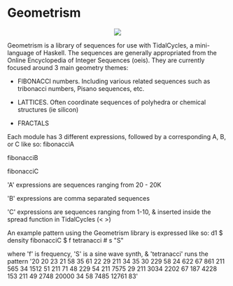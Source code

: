 # Geometrism

<p align="center">
  <img src="https://user-images.githubusercontent.com/29079048/34967785-d45e2846-fa2a-11e7-8d49-e831c8faf5f0.png"/>
</p>

Geometrism is a library of sequences for use with TidalCycles, a mini-language of Haskell. The sequences are generally appropriated from the Online Encyclopedia of Integer Sequences (oeis). They are currently focused around 3 main geometry themes:

- FIBONACCI numbers. Including various related sequences such as tribonacci numbers, Pisano sequences, etc.

- LATTICES. Often coordinate sequences of polyhedra or chemical structures (ie silicon)

- FRACTALS

Each module has 3 different expressions, followed by a corresponding A, B, or C like so:
fibonacciA

fibonacciB

fibonacciC

'A' expressions are sequences ranging from 20 - 20K

'B' expressions are comma separated sequences

'C' expressions are sequences ranging from 1-10, & inserted inside the spread function in TidalCycles (< >) 

An example pattern using the Geometrism library is expressed like so:
d1 $ density fibonacciC $ f tetranacci # s "S"

where 'f' is frequency, 'S' is a sine wave synth, & 'tetranacci' runs the pattern '20 20 23 21 58 35 61 22 29 211 34 35 30 229 58 24 622 67 861 211 565 34 1512 51 211 71 48 229 54 211 7575 29 211 3034 2202 67 187 4228 153 211 49 2748 20000 34 58 7485 12761 83'


